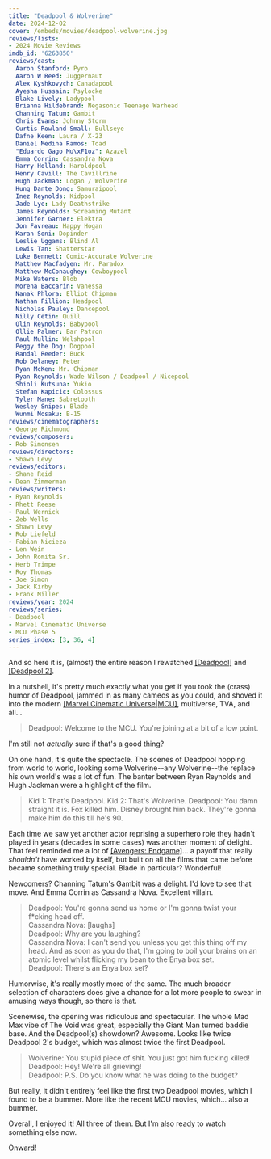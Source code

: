 ```yaml
---
title: "Deadpool & Wolverine"
date: 2024-12-02
cover: /embeds/movies/deadpool-wolverine.jpg
reviews/lists:
- 2024 Movie Reviews
imdb_id: '6263850'
reviews/cast:
  Aaron Stanford: Pyro
  Aaron W Reed: Juggernaut
  Alex Kyshkovych: Canadapool
  Ayesha Hussain: Psylocke
  Blake Lively: Ladypool
  Brianna Hildebrand: Negasonic Teenage Warhead
  Channing Tatum: Gambit
  Chris Evans: Johnny Storm
  Curtis Rowland Small: Bullseye
  Dafne Keen: Laura / X-23
  Daniel Medina Ramos: Toad
  "Eduardo Gago Mu\xF1oz": Azazel
  Emma Corrin: Cassandra Nova
  Harry Holland: Haroldpool
  Henry Cavill: The Cavillrine
  Hugh Jackman: Logan / Wolverine
  Hung Dante Dong: Samuraipool
  Inez Reynolds: Kidpool
  Jade Lye: Lady Deathstrike
  James Reynolds: Screaming Mutant
  Jennifer Garner: Elektra
  Jon Favreau: Happy Hogan
  Karan Soni: Dopinder
  Leslie Uggams: Blind Al
  Lewis Tan: Shatterstar
  Luke Bennett: Comic-Accurate Wolverine
  Matthew Macfadyen: Mr. Paradox
  Matthew McConaughey: Cowboypool
  Mike Waters: Blob
  Morena Baccarin: Vanessa
  Nanak Phlora: Elliot Chipman
  Nathan Fillion: Headpool
  Nicholas Pauley: Dancepool
  Nilly Cetin: Quill
  Olin Reynolds: Babypool
  Ollie Palmer: Bar Patron
  Paul Mullin: Welshpool
  Peggy the Dog: Dogpool
  Randal Reeder: Buck
  Rob Delaney: Peter
  Ryan McKen: Mr. Chipman
  Ryan Reynolds: Wade Wilson / Deadpool / Nicepool
  Shioli Kutsuna: Yukio
  Stefan Kapicic: Colossus
  Tyler Mane: Sabretooth
  Wesley Snipes: Blade
  Wunmi Mosaku: B-15
reviews/cinematographers:
- George Richmond
reviews/composers:
- Rob Simonsen
reviews/directors:
- Shawn Levy
reviews/editors:
- Shane Reid
- Dean Zimmerman
reviews/writers:
- Ryan Reynolds
- Rhett Reese
- Paul Wernick
- Zeb Wells
- Shawn Levy
- Rob Liefeld
- Fabian Nicieza
- Len Wein
- John Romita Sr.
- Herb Trimpe
- Roy Thomas
- Joe Simon
- Jack Kirby
- Frank Miller
reviews/year: 2024
reviews/series:
- Deadpool
- Marvel Cinematic Universe
- MCU Phase 5
series_index: [3, 36, 4]
---
```

And so here it is, (almost) the entire reason I rewatched [[Deadpool]]() and [[Deadpool 2]](). 

In a nutshell, it's pretty much exactly what you get if you took the (crass) humor of Deadpool, jammed in as many cameos as you could, and shoved it into the modern [[Marvel Cinematic Universe|MCU]](), multiverse, TVA, and all...

> Deadpool: Welcome to the MCU. You're joining at a bit of a low point.

I'm still not *actually* sure if that's a good thing?

<!--more-->

On one hand, it's quite the spectacle. The scenes of Deadpool hopping from world to world, looking some Wolverine--any Wolverine--the replace his own world's was a lot of fun. The banter between Ryan Reynolds and Hugh Jackman were a highlight of the film. 

> Kid 1: That's Deadpool.
> Kid 2: That's Wolverine.
> Deadpool: You damn straight it is. Fox killed him. Disney brought him back. They're gonna make him do this till he's 90.

Each time we saw yet another actor reprising a superhero role they hadn't played in years (decades in some cases) was another moment of delight. That feel reminded me a lot of [[Avengers: Endgame]]()... a payoff that really *shouldn't* have worked by itself, but built on all the films that came before became something truly special. Blade in particular? Wonderful!

Newcomers? Channing Tatum's Gambit was a delight. I'd love to see that move. And Emma Corrin as Cassandra Nova. Excellent villain.

> Deadpool: You're gonna send us home or I'm gonna twist your f*cking head off.    
> Cassandra Nova: [laughs]  
> Deadpool:  Why are you laughing?    
> Cassandra Nova: I can't send you unless you get this thing off my head. And as soon as you do that, I'm going to boil your brains on an atomic level whilst flicking my bean to the Enya box set.    
> Deadpool: There's an Enya box set?    

Humorwise, it's really mostly more of the same. The much broader selection of characters does give a chance for a lot more people to swear in amusing ways though, so there is that. 

Scenewise, the opening was ridiculous and spectacular. The whole Mad Max vibe of The Void was great, especially the Giant Man turned baddie base. And the Deadpool(s) showdown? Awesome. Looks like twice Deadpool 2's budget, which was almost twice the first Deadpool. 

> Wolverine: You stupid piece of shit. You just got him fucking killed!  
> Deadpool: Hey! We're all grieving!  
> Deadpool: P.S. Do you know what he was doing to the budget?  

But really, it didn't entirely feel like the first two Deadpool movies, which I found to be a bummer. More like the recent MCU movies, which... also a bummer. 

Overall, I enjoyed it! All three of them. But I'm also ready to watch something else now. 

Onward!


